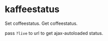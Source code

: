 # kaffeestatus
Set coffeestatus.
Get coffeestatus.

pass `?live` to url to get ajax-autoloaded status.
